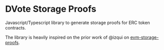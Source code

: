 # DVote Storage Proofs

Javascript/Typescript library to generate storage proofs for ERC token contracts.

The library is heavily inspired on the prior work of @izqui on [evm-storage-proofs](https://github.com/aragon/evm-storage-proofs).
